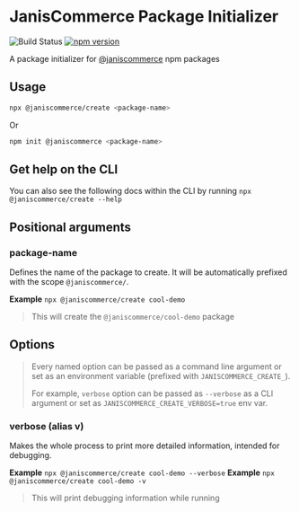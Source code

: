# JanisCommerce Package Initializer

![Build Status](https://github.com/janis-commerce/create/workflows/Build%20Status/badge.svg)
[![npm version](https://badge.fury.io/js/%40janiscommerce%2Fapi.svg)](https://www.npmjs.com/package/@janiscommerce/create)
<!-- [![Coverage Status](https://coveralls.io/repos/github/janis-commerce/create/badge.svg?branch=master)](https://coveralls.io/github/janis-commerce/create?branch=master) -->

A package initializer for [@janiscommerce](https://www.npmjs.com/~janiscommerce) npm packages

## Usage

```bash
npx @janiscommerce/create <package-name>
```

Or

```bash
npm init @janiscommerce <package-name>
```

## Get help on the CLI

You can also see the following docs within the CLI by running `npx @janiscommerce/create --help`

## Positional arguments

### package-name

Defines the name of the package to create. It will be automatically prefixed with the scope `@janiscommerce/`.

**Example** `npx @janiscommerce/create cool-demo`

> This will create the `@janiscommerce/cool-demo` package

## Options

> Every named option can be passed as a command line argument or set as an environment variable (prefixed with `JANISCOMMERCE_CREATE_`).
>
> For example, `verbose` option can be passed as `--verbose` as a CLI argument or set as `JANISCOMMERCE_CREATE_VERBOSE=true` env var.

### verbose (alias v)

Makes the whole process to print more detailed information, intended for debugging.

**Example** `npx @janiscommerce/create cool-demo --verbose`
**Example** `npx @janiscommerce/create cool-demo -v`

> This will print debugging information while running
